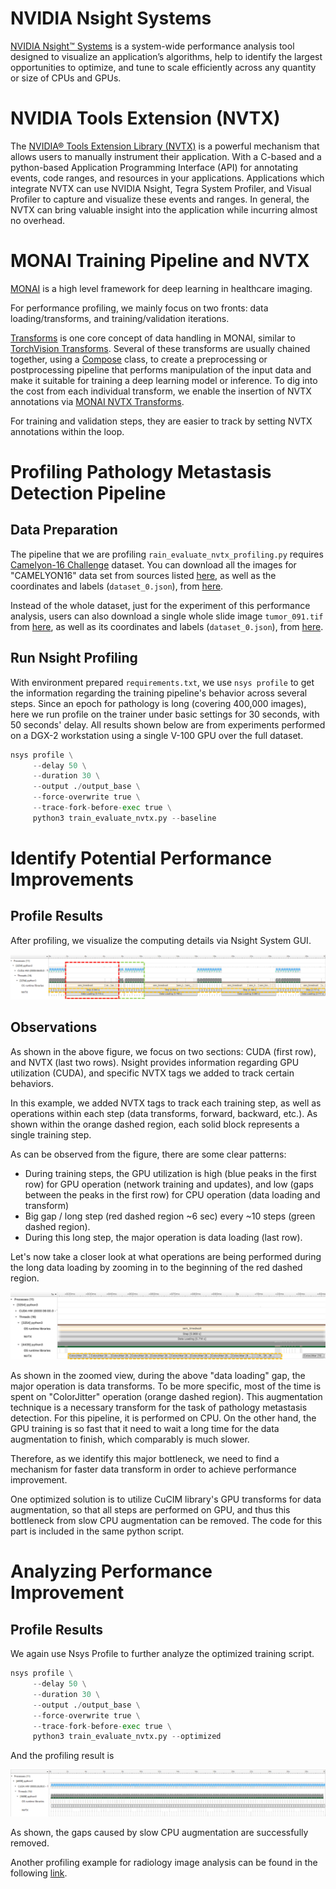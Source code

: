 # NVIDIA Nsight Systems
[NVIDIA Nsight™ Systems](https://developer.nvidia.com/nsight-systems) is a system-wide performance analysis tool designed to visualize an application’s algorithms, help to identify the largest opportunities to optimize, and tune to scale efficiently across any quantity or size of CPUs and GPUs.

# NVIDIA Tools Extension (NVTX)
The [NVIDIA® Tools Extension Library (NVTX)](https://github.com/NVIDIA/NVTX) is a powerful mechanism that allows users to manually instrument their application. With a C-based and a python-based Application Programming Interface (API) for annotating events, code ranges, and resources in your applications. Applications which integrate NVTX can use NVIDIA Nsight, Tegra System Profiler, and Visual Profiler to capture and visualize these events and ranges. In general, the NVTX can bring valuable insight into the application while incurring almost no overhead.

# MONAI Training Pipeline and NVTX
[MONAI](https://github.com/Project-MONAI/MONAI) is a high level framework for deep learning in healthcare imaging.

For performance profiling, we mainly focus on two fronts: data loading/transforms, and training/validation iterations.

[Transforms](https://github.com/Project-MONAI/MONAI/tree/dev/monai/transforms) is one core concept of data handling in MONAI, similar to [TorchVision Transforms](https://pytorch.org/vision/stable/transforms.html). Several of these transforms are usually chained together, using a [Compose](https://github.com/Project-MONAI/MONAI/blob/2f1c7a5d1b47c8dd21681dbe1b67213aa3278cd7/monai/transforms/compose.py#L35) class, to create a preprocessing or postprocessing pipeline that performs manipulation of the input data and make it suitable for training a deep learning model or inference. To dig into the cost from each individual transform, we enable the insertion of NVTX annotations via [MONAI NVTX Transforms](https://github.com/Project-MONAI/MONAI/blob/dev/monai/utils/nvtx.py).

For training and validation steps, they are easier to track by setting NVTX annotations within the loop.

# Profiling Pathology Metastasis Detection Pipeline
## Data Preparation

The pipeline that we are profiling `rain_evaluate_nvtx_profiling.py` requires [Camelyon-16 Challenge](https://camelyon16.grand-challenge.org/) dataset. You can download all the images for "CAMELYON16" data set from sources listed [here](https://camelyon17.grand-challenge.org/Data/), as well as the coordinates and labels (`dataset_0.json`), from [here](https://drive.google.com/file/d/1m2pwko6hxwsxeDWZY2oSOV-_KT97Ol0o).

Instead of the whole dataset, just for the experiment of this performance analysis, users can also download a single whole slide image `tumor_091.tif` from [here](https://drive.google.com/uc?id=1OxAeCMVqH9FGpIWpAXSEJe6cLinEGQtF), as well as its coordinates and labels (`dataset_0.json`), from [here](https://drive.google.com/uc?id=1F-lR9tXoFkPkC1yueM-_TyaFk3CO7v0s).

## Run Nsight Profiling 
With environment prepared `requirements.txt`, we use `nsys profile` to get the information regarding the training pipeline's behavior across several steps. Since an epoch for pathology is long (covering 400,000 images), here we run profile on the trainer under basic settings for 30 seconds, with 50 seconds' delay. All results shown below are from experiments performed on a DGX-2 workstation using a single V-100 GPU over the full dataset.

```python
nsys profile \
     --delay 50 \
     --duration 30 \
     --output ./output_base \
     --force-overwrite true \
     --trace-fork-before-exec true \
     python3 train_evaluate_nvtx.py --baseline
```

# Identify Potential Performance Improvements 
## Profile Results
After profiling, we visualize the computing details via Nsight System GUI.  

![png](Figure/nsight_base.png)

## Observations
As shown in the above figure, we focus on two sections: CUDA (first row), and NVTX (last two rows). Nsight provides information regarding GPU utilization (CUDA), and specific NVTX tags we added to track certain behaviors.

In this example, we added NVTX tags to track each training step, as well as operations within each step (data transforms, forward, backward, etc.). As shown within the orange dashed region, each solid block represents a single training step.

As can be observed from the figure, there are some clear patterns:

- During training steps, the GPU utilization is high (blue peaks in the first row) for GPU operation (network training and updates), and low (gaps between the peaks in the first row) for CPU operation (data loading and transform)
- Big gap / long step (red dashed region ~6 sec) every ~10 steps (green dashed region).
- During this long step, the major operation is data loading (last row).

Let's now take a closer look at what operations are being performed during the long data loading by zooming in to the beginning of the red dashed region.

![png](Figure/nsight_transform.png)

As shown in the zoomed view, during the above "data loading" gap, the major operation is data transforms. To be more specific, most of the time is spent on "ColorJitter" operation (orange dashed region). This augmentation technique is a necessary transform for the task of pathology metastasis detection. For this pipeline, it is performed on CPU. On the other hand, the GPU training is so fast that it need to wait a long time for the data augmentation to finish, which comparably is much slower.

Therefore, as we identify this major bottleneck, we need to find a mechanism for faster data transform in order to achieve performance improvement.

One optimized solution is to utilize CuCIM library's GPU transforms for data augmentation, so that all steps are performed on GPU, and thus this bottleneck from slow CPU augmentation can be removed. The code for this part is included in the same python script.

# Analyzing Performance Improvement
## Profile Results
We again use Nsys Profile to further analyze the optimized training script.
```python
nsys profile \
     --delay 50 \
     --duration 30 \
     --output ./output_base \
     --force-overwrite true \
     --trace-fork-before-exec true \
     python3 train_evaluate_nvtx.py --optimized
```
And the profiling result is

![png](Figure/nsight_fast.png)

As shown, the gaps caused by slow CPU augmentation are successfully removed.

Another profiling example for radiology image analysis can be found in the following [link](https://github.com/Project-MONAI/tutorials/blob/master/performance_profiling/pathology/profiling_train_base_nvtx.md).
